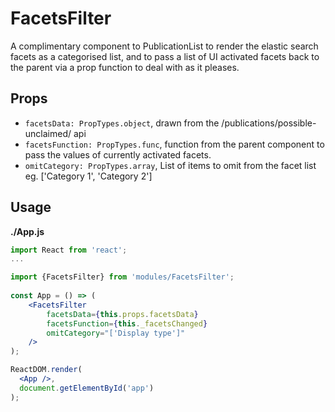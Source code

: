 # FacetsFilter
A complimentary component to PublicationList to render the elastic search facets as a categorised list, and to pass a list of UI activated facets back to the parent via a prop function to deal with as it pleases.
## Props
- `facetsData: PropTypes.object`, drawn from the /publications/possible-unclaimed/ api
- `facetsFunction: PropTypes.func`, function from the parent component to pass the values of currently activated facets.
- `omitCategory: PropTypes.array`, List of items to omit from the facet list eg. ['Category 1', 'Category 2']
## Usage
**./App.js**
```jsx
import React from 'react';
...

import {FacetsFilter} from 'modules/FacetsFilter';
        
const App = () => (
    <FacetsFilter 
        facetsData={this.props.facetsData}
        facetsFunction={this._facetsChanged}
        omitCategory="['Display type']"
    />
);

ReactDOM.render(
  <App />,
  document.getElementById('app')
);
```

